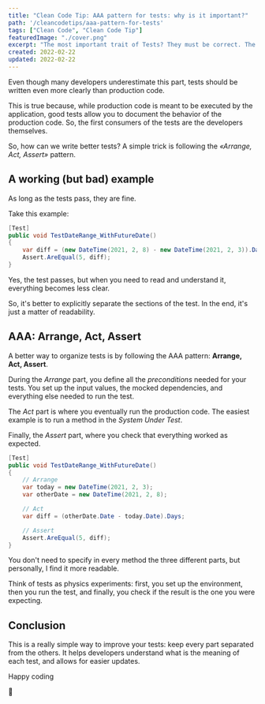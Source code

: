 ```yaml
---
title: "Clean Code Tip: AAA pattern for tests: why is it important?"
path: '/cleancodetips/aaa-pattern-for-tests'
tags: ["Clean Code", "Clean Code Tip"]
featuredImage: "./cover.png"
excerpt: "The most important trait of Tests? They must be correct. The second one? They must be readable. The AAA pattern helps you write better tests."
created: 2022-02-22
updated: 2022-02-22
---
```


Even though many developers underestimate this part, tests should be written even more clearly than production code.

This is true because, while production code is meant to be executed by the application, good tests allow you to document the behavior of the production code. So, the first consumers of the tests are the developers themselves.

So, how can we write better tests? A simple trick is following the *«Arrange, Act, Assert»* pattern.

## A working (but bad) example

As long as the tests pass, they are fine. 

Take this example:

```cs
[Test]
public void TestDateRange_WithFutureDate()
{
    var diff = (new DateTime(2021, 2, 8) - new DateTime(2021, 2, 3)).Days;
    Assert.AreEqual(5, diff);
}
```

Yes, the test passes, but when you need to read and understand it, everything becomes less clear.

So, it's better to explicitly separate the sections of the test. In the end, it's just a matter of readability.

## AAA: Arrange, Act, Assert

A better way to organize tests is by following the AAA pattern: **Arrange, Act, Assert**.

During the *Arrange* part, you define all the *preconditions* needed for your tests. You set up the input values, the mocked dependencies, and everything else needed to run the test.

The *Act* part is where you eventually run the production code. The easiest example is to run a method in the *System Under Test*.

Finally, the *Assert* part, where you check that everything worked as expected.

```cs
[Test]
public void TestDateRange_WithFutureDate()
{
    // Arrange
    var today = new DateTime(2021, 2, 3);
    var otherDate = new DateTime(2021, 2, 8);

    // Act
    var diff = (otherDate.Date - today.Date).Days; 

    // Assert
    Assert.AreEqual(5, diff);
}
```

You don't need to specify in every method the three different parts, but personally, I find it more readable.

Think of tests as physics experiments: first, you set up the environment, then you run the test, and finally, you check if the result is the one you were expecting.

## Conclusion

This is a really simple way to improve your tests: keep every part separated from the others. It helps developers understand what is the meaning of each test, and allows for easier updates.

Happy coding

🐧
